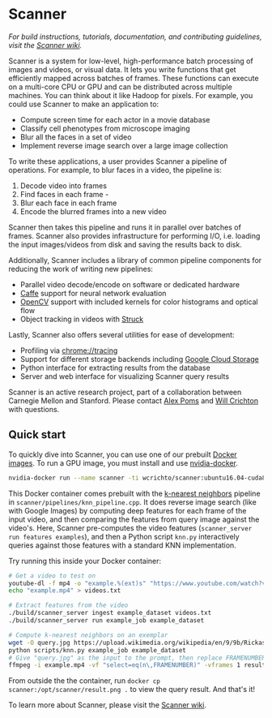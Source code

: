 # Scanner #

_For build instructions, tutorials, documentation, and contributing guidelines, visit the [Scanner wiki](https://github.com/apoms/scanner/wiki)._

Scanner is a system for low-level, high-performance batch processing of images and videos, or visual data. It lets you write functions that get efficiently mapped across batches of frames. These functions can execute on a multi-core CPU or GPU and can be distributed across multiple machines. You can think about it like Hadoop for pixels. For example, you could use Scanner to make an application to:

* Compute screen time for each actor in a movie database
* Classify cell phenotypes from microscope imaging
* Blur all the faces in a set of video
* Implement reverse image search over a large image collection

To write these applications, a user provides Scanner a pipeline of operations. For example, to blur faces in a video, the pipeline is:

1. Decode video into frames
2. Find faces in each frame -
3. Blur each face in each frame
4. Encode the blurred frames into a new video

Scanner then takes this pipeline and runs it in parallel over batches of frames. Scanner also provides infrastructure for performing I/O, i.e. loading the input images/videos from disk and saving the results back to disk.

Additionally, Scanner includes a library of common pipeline components for reducing the work of writing new pipelines:

* Parallel video decode/encode on software or dedicated hardware
* [Caffe](https://github.com/bvlc/caffe) support for neural network evaluation
* [OpenCV](https://github.com/opencv/opencv) support with included kernels for color histograms and optical flow
* Object tracking in videos with [Struck](https://github.com/samhare/struck)

Lastly, Scanner also offers several utilities for ease of development:

* Profiling via [chrome://tracing](https://www.chromium.org/developers/how-tos/trace-event-profiling-tool)
* Support for different storage backends including [Google Cloud Storage](https://cloud.google.com/storage/)
* Python interface for extracting results from the database
* Server and web interface for visualizing Scanner query results

Scanner is an active research project, part of a collaboration between Carnegie Mellon and Stanford. Please contact [Alex Poms](https://github.com/apoms) and [Will Crichton](https://github.com/willcrichton) with questions.

## Quick start ##

To quickly dive into Scanner, you can use one of our prebuilt [Docker images](https://hub.docker.com/r/wcrichto/scanner). To run a GPU image, you must install and use [nvidia-docker](https://github.com/NVIDIA/nvidia-docker).

```bash
nvidia-docker run --name scanner -ti wcrichto/scanner:ubuntu16.04-cuda8.0-cv3.1.0 /bin/bash
```

This Docker container comes prebuilt with the [k-nearest neighbors](https://en.wikipedia.org/wiki/K-nearest_neighbors_algorithm) pipeline in `scanner/pipelines/knn_pipeline.cpp`. It does reverse image search (like with Google Images) by computing deep features for each frame of the input video, and then comparing the features from query image against the video's. Here, Scanner pre-computes the video features (`scanner_server run features examples`), and then a Python script `knn.py` interactively queries against those features with a standard KNN implementation.

Try running this inside your Docker container:

```bash
# Get a video to test on
youtube-dl -f mp4 -o "example.%(ext)s" "https://www.youtube.com/watch?v=dQw4w9WgXcQ"
echo "example.mp4" > videos.txt

# Extract features from the video
./build/scanner_server ingest example_dataset videos.txt
./build/scanner_server run example_job example_dataset

# Compute k-nearest neighbors on an exemplar
wget -O query.jpg https://upload.wikimedia.org/wikipedia/en/9/9b/Rickastleyposter.jpg
python scripts/knn.py example_job example_dataset
# Give "query.jpg" as the input to the prompt, then replace FRAMENUMBER below with one of the frame numbers
ffmpeg -i example.mp4 -vf "select=eq(n\,FRAMENUMBER)" -vframes 1 result.png
```

From outside the the container, run `docker cp scanner:/opt/scanner/result.png .` to view the query result. And that's it!

To learn more about Scanner, please visit the [Scanner wiki](https://github.com/apoms/scanner/wiki).
